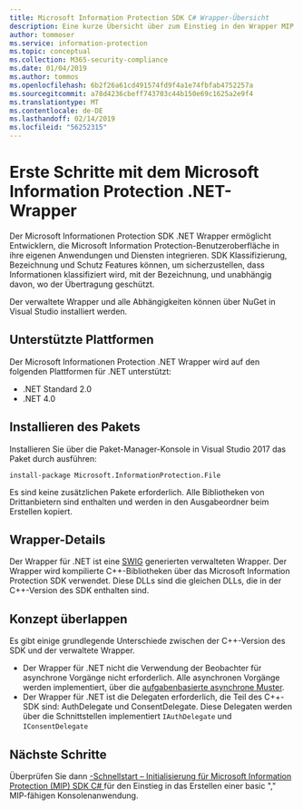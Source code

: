 ```yaml
---
title: Microsoft Information Protection SDK C# Wrapper-Übersicht
description: Eine kurze Übersicht über zum Einstieg in den Wrapper MIP SDK für .NET sowie die Unterschiede zwischen den Wrapper für .NET und C++-SDK.
author: tommoser
ms.service: information-protection
ms.topic: conceptual
ms.collection: M365-security-compliance
ms.date: 01/04/2019
ms.author: tommos
ms.openlocfilehash: 6b2f26a61cd491574fd9f4a1e74fbfab4752257a
ms.sourcegitcommit: a78d4236cbeff743703c44b150e69c1625a2e9f4
ms.translationtype: MT
ms.contentlocale: de-DE
ms.lasthandoff: 02/14/2019
ms.locfileid: "56252315"
---
```

# <a name="getting-started-with-the-microsoft-information-protection-net-wrapper"></a>Erste Schritte mit dem Microsoft Information Protection .NET-Wrapper

Der Microsoft Informationen Protection SDK .NET Wrapper ermöglicht Entwicklern, die Microsoft Information Protection-Benutzeroberfläche in ihre eigenen Anwendungen und Diensten integrieren. SDK Klassifizierung, Bezeichnung und Schutz Features können, um sicherzustellen, dass Informationen klassifiziert wird, mit der Bezeichnung, und unabhängig davon, wo der Übertragung geschützt. 

Der verwaltete Wrapper und alle Abhängigkeiten können über NuGet in Visual Studio installiert werden.

## <a name="supported-platforms"></a>Unterstützte Plattformen

Der Microsoft Informationen Protection .NET Wrapper wird auf den folgenden Plattformen für .NET unterstützt:

* .NET Standard 2.0
* .NET 4.0

## <a name="installing-the-package"></a>Installieren des Pakets

Installieren Sie über die Paket-Manager-Konsole in Visual Studio 2017 das Paket durch ausführen:

`install-package Microsoft.InformationProtection.File`

Es sind keine zusätzlichen Pakete erforderlich. Alle Bibliotheken von Drittanbietern sind enthalten und werden in den Ausgabeordner beim Erstellen kopiert.

## <a name="wrapper-details"></a>Wrapper-Details

Der Wrapper für .NET ist eine [SWIG](https://swig.org/) generierten verwalteten Wrapper. Der Wrapper wird kompilierte C++-Bibliotheken über das Microsoft Information Protection SDK verwendet. Diese DLLs sind die gleichen DLLs, die in der C++-Version des SDK enthalten sind.

## <a name="concept-overlap"></a>Konzept überlappen

Es gibt einige grundlegende Unterschiede zwischen der C++-Version des SDK und der verwaltete Wrapper.

* Der Wrapper für .NET nicht die Verwendung der Beobachter für asynchrone Vorgänge nicht erforderlich. Alle asynchronen Vorgänge werden implementiert, über die [aufgabenbasierte asynchrone Muster](https://docs.microsoft.com/en-us/dotnet/standard/asynchronous-programming-patterns/task-based-asynchronous-pattern-tap).
* Der Wrapper für .NET ist die Delegaten erforderlich, die Teil des C++-SDK sind: AuthDelegate und ConsentDelegate. Diese Delegaten werden über die Schnittstellen implementiert `IAuthDelegate` und `IConsentDelegate`

## <a name="next-steps"></a>Nächste Schritte

Überprüfen Sie dann [-Schnellstart – Initialisierung für Microsoft Information Protection (MIP) SDK C# ](quick-app-initialization-csharp.md) für den Einstieg in das Erstellen einer basic "," MIP-fähigen Konsolenanwendung.

